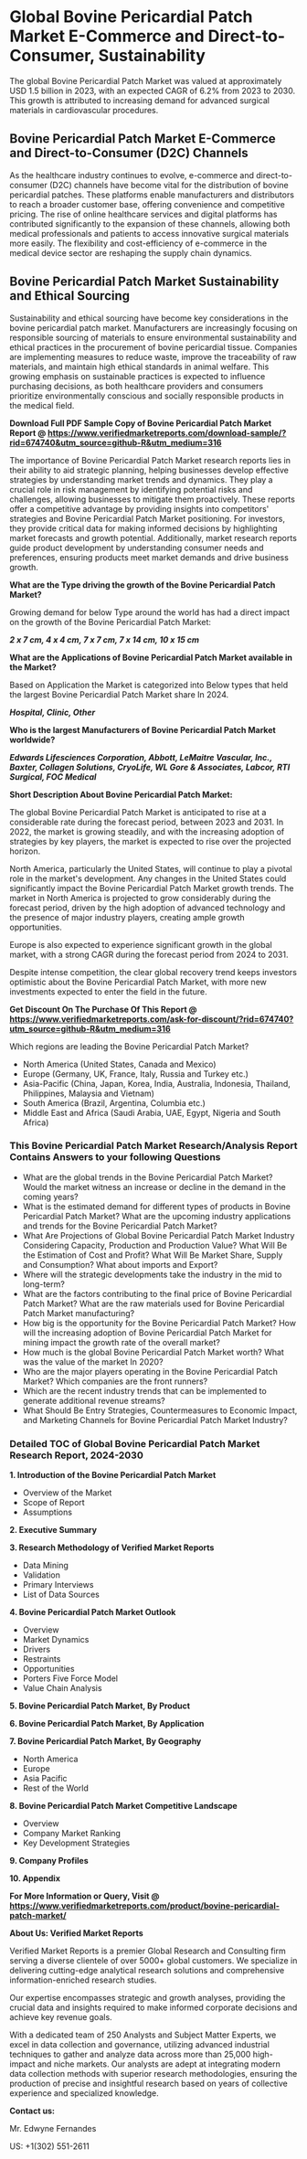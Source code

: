 <h1>Global Bovine Pericardial Patch Market E-Commerce and Direct-to-Consumer, Sustainability</h1><p class=""><p>The global Bovine Pericardial Patch Market was valued at approximately USD 1.5 billion in 2023, with an expected CAGR of 6.2% from 2023 to 2030. This growth is attributed to increasing demand for advanced surgical materials in cardiovascular procedures.</p><h2>Bovine Pericardial Patch Market E-Commerce and Direct-to-Consumer (D2C) Channels</h2><p>As the healthcare industry continues to evolve, e-commerce and direct-to-consumer (D2C) channels have become vital for the distribution of bovine pericardial patches. These platforms enable manufacturers and distributors to reach a broader customer base, offering convenience and competitive pricing. The rise of online healthcare services and digital platforms has contributed significantly to the expansion of these channels, allowing both medical professionals and patients to access innovative surgical materials more easily. The flexibility and cost-efficiency of e-commerce in the medical device sector are reshaping the supply chain dynamics.</p><h2>Bovine Pericardial Patch Market Sustainability and Ethical Sourcing</h2><p>Sustainability and ethical sourcing have become key considerations in the bovine pericardial patch market. Manufacturers are increasingly focusing on responsible sourcing of materials to ensure environmental sustainability and ethical practices in the procurement of bovine pericardial tissue. Companies are implementing measures to reduce waste, improve the traceability of raw materials, and maintain high ethical standards in animal welfare. This growing emphasis on sustainable practices is expected to influence purchasing decisions, as both healthcare providers and consumers prioritize environmentally conscious and socially responsible products in the medical field.</p></p><p class=""><strong>Download Full PDF Sample Copy of Bovine Pericardial Patch Market Report @ <a href="https://www.verifiedmarketreports.com/download-sample/?rid=674740&utm_source=github-R&utm_medium=316" target="_blank">https://www.verifiedmarketreports.com/download-sample/?rid=674740&utm_source=github-R&utm_medium=316</a></strong></p><p>The importance of&nbsp;Bovine Pericardial Patch Market research reports lies in their ability to aid strategic planning, helping businesses develop effective strategies by understanding market trends and dynamics. They play a crucial role in risk management by identifying potential risks and challenges, allowing businesses to mitigate them proactively. These reports offer a competitive advantage by providing insights into competitors' strategies and Bovine Pericardial Patch Market positioning. For investors, they provide critical data for making informed decisions by highlighting market forecasts and growth potential. Additionally, market research reports guide product development by understanding consumer needs and preferences, ensuring products meet market demands and drive business growth.</p><p><strong>What are the&nbsp;Type driving the growth of the Bovine Pericardial Patch Market?</strong></p><p id="" class="">Growing demand for below Type around the world has had a direct impact on the growth of the Bovine Pericardial Patch Market:</p><p class=""><em><strong>2 x 7 cm, 4 x 4 cm, 7 x 7 cm, 7 x 14 cm, 10 x 15 cm</strong></em></p><p class=""><strong>What are the&nbsp;Applications&nbsp;of Bovine Pericardial Patch Market available in the Market?</strong></p><p id="" class="">Based on Application the Market is categorized into Below types that held the largest Bovine Pericardial Patch Market share In 2024.</p><p class=""><em><strong>Hospital, Clinic, Other</strong></em></p><p class=""><strong>Who is the largest Manufacturers of Bovine Pericardial Patch Market worldwide?</strong></p><p><em><strong>Edwards Lifesciences Corporation, Abbott, LeMaitre Vascular, Inc., Baxter, Collagen Solutions, CryoLife, WL Gore & Associates, Labcor, RTI Surgical, FOC Medical</strong></em></p><p id="" class=""><strong>Short Description About Bovine Pericardial Patch Market:</strong></p><p>The global Bovine Pericardial Patch Market is anticipated to rise at a considerable rate during the forecast period, between 2023 and 2031. In 2022, the market is growing steadily, and with the increasing adoption of strategies by key players, the market is expected to rise over the projected horizon.</p><p>North America, particularly the United States, will continue to play a pivotal role in the market's development. Any changes in the United States could significantly impact the Bovine Pericardial Patch Market growth trends. The market in North America is projected to grow considerably during the forecast period, driven by the high adoption of advanced technology and the presence of major industry players, creating ample growth opportunities.</p><p>Europe is also expected to experience significant growth in the global market, with a strong CAGR during the forecast period from 2024 to 2031.</p><p>Despite intense competition, the clear global recovery trend keeps investors optimistic about the Bovine Pericardial Patch Market, with more new investments expected to enter the field in the future.</p><p id="" class=""><strong>Get Discount On The Purchase Of This Report @ <a href="https://www.verifiedmarketreports.com/ask-for-discount/?rid=674740?utm_source=github-R&utm_medium=316" target="_blank">https://www.verifiedmarketreports.com/ask-for-discount/?rid=674740?utm_source=github-R&utm_medium=316</a></strong></p><p class="">Which regions are leading the Bovine Pericardial Patch Market?</p><ul><li>North America (United States, Canada and Mexico)</li><li>Europe (Germany, UK, France, Italy, Russia and Turkey etc.)</li><li>Asia-Pacific (China, Japan, Korea, India, Australia, Indonesia, Thailand, Philippines, Malaysia and Vietnam)</li><li>South America (Brazil, Argentina, Columbia etc.)</li><li>Middle East and Africa (Saudi Arabia, UAE, Egypt, Nigeria and South Africa)</li></ul><h3 id="" class="">This Bovine Pericardial Patch Market Research/Analysis Report Contains Answers to your following Questions</h3><ul><li>What are the global trends in the Bovine Pericardial Patch Market? Would the market witness an increase or decline in the demand in the coming years?</li><li>What is the estimated demand for different types of products in Bovine Pericardial Patch Market? What are the upcoming industry applications and trends for the Bovine Pericardial Patch Market?</li><li>What Are Projections of Global Bovine Pericardial Patch Market Industry Considering Capacity, Production and Production Value? What Will Be the Estimation of Cost and Profit? What Will Be Market Share, Supply and Consumption? What about imports and Export?</li><li>Where will the strategic developments take the industry in the mid to long-term?</li><li>What are the factors contributing to the final price of Bovine Pericardial Patch Market? What are the raw materials used for Bovine Pericardial Patch Market manufacturing?</li><li>How big is the opportunity for the Bovine Pericardial Patch Market? How will the increasing adoption of Bovine Pericardial Patch Market for mining impact the growth rate of the overall market?</li><li>How much is the global Bovine Pericardial Patch Market worth? What was the value of the market In 2020?</li><li>Who are the major players operating in the Bovine Pericardial Patch Market? Which companies are the front runners?</li><li>Which are the recent industry trends that can be implemented to generate additional revenue streams?</li><li>What Should Be Entry Strategies, Countermeasures to Economic Impact, and Marketing Channels for Bovine Pericardial Patch Market Industry?</li></ul><h3 id="" class="">Detailed TOC of Global Bovine Pericardial Patch Market Research Report, 2024-2030</h3><p id="" class=""><strong>1. Introduction of the Bovine Pericardial Patch Market</strong></p><ul><li>Overview of the Market</li><li>Scope of Report</li><li>Assumptions</li></ul><p id="" class=""><strong>2. Executive Summary</strong></p><p id="" class=""><strong>3. Research Methodology of Verified Market Reports</strong></p><ul><li>Data Mining</li><li>Validation</li><li>Primary Interviews</li><li>List of Data Sources</li></ul><p id="" class=""><strong>4. Bovine Pericardial Patch Market Outlook</strong></p><ul><li>Overview</li><li>Market Dynamics</li><li>Drivers</li><li>Restraints</li><li>Opportunities</li><li>Porters Five Force Model</li><li>Value Chain Analysis</li></ul><p id="" class=""><strong>5. Bovine Pericardial Patch Market, By Product</strong></p><p id="" class=""><strong>6. Bovine Pericardial Patch Market, By Application</strong></p><p id="" class=""><strong>7. Bovine Pericardial Patch Market, By Geography</strong></p><ul><li>North America</li><li>Europe</li><li>Asia Pacific</li><li>Rest of the World</li></ul><p id="" class=""><strong>8. Bovine Pericardial Patch Market Competitive Landscape</strong></p><ul><li>Overview</li><li>Company Market Ranking</li><li>Key Development Strategies</li></ul><p id="" class=""><strong>9. Company Profiles</strong></p><p id="" class=""><strong>10. Appendix</strong></p><p id="" class=""><strong>For More Information or Query, Visit @ <a href="https://www.verifiedmarketreports.com/product/bovine-pericardial-patch-market/" target="_blank">https://www.verifiedmarketreports.com/product/bovine-pericardial-patch-market/</a></strong></p><p id="" class=""><strong>About Us: Verified Market Reports</strong></p><p id="" class="">Verified Market Reports is a premier Global Research and Consulting firm serving a diverse clientele of over 5000+ global customers. We specialize in delivering cutting-edge analytical research solutions and comprehensive information-enriched research studies.</p><p id="" class="">Our expertise encompasses strategic and growth analyses, providing the crucial data and insights required to make informed corporate decisions and achieve key revenue goals.</p><p id="" class="">With a dedicated team of 250 Analysts and Subject Matter Experts, we excel in data collection and governance, utilizing advanced industrial techniques to gather and analyze data across more than 25,000 high-impact and niche markets. Our analysts are adept at integrating modern data collection methods with superior research methodologies, ensuring the production of precise and insightful research based on years of collective experience and specialized knowledge.</p><p id="" class=""><strong>Contact us:</strong></p><p id="" class="">Mr. Edwyne Fernandes</p><p id="" class="">US: +1(302) 551-2611</p>